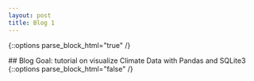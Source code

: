 ```yaml
---
layout: post
title: Blog 1
---
```

{::options parse_block_html="true" /}
<div class="got-help">
## Blog Goal: tutorial on visualize Climate Data with Pandas and SQLite3
</div>
{::options parse_block_html="false" /}


